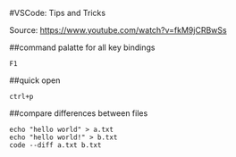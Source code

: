 #VSCode: Tips and Tricks

Source: https://www.youtube.com/watch?v=fkM9jCRBwSs

##command palatte for all key bindings

```
F1
``` 

##quick open

```ctrl+p```

##compare differences between files

```
echo "hello world" > a.txt
echo "hello world!" > b.txt
code --diff a.txt b.txt
```
